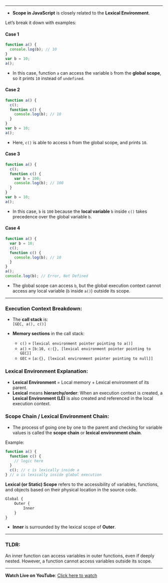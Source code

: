 
---
- **Scope in JavaScript** is closely related to the **Lexical Environment**.

Let’s break it down with examples:

#### **Case 1**

```javascript
function a() {
  console.log(b); // 10
}
var b = 10;
a();
```

- In this case, function `a` can access the variable `b` from the **global scope**, so it prints `10` instead of `undefined`.

#### **Case 2**

```javascript
function a() {
  c();
  function c() {
    console.log(b); // 10
  }
}
var b = 10;
a();
```

- Here, `c()` is able to access `b` from the global scope, and prints `10`.

#### **Case 3**

```javascript
function a() {
  c();
  function c() {
    var b = 100;
    console.log(b); // 100
  }
}
var b = 10;
a();
```

- In this case, `b` is `100` because the **local variable** `b` inside `c()` takes precedence over the global variable `b`.

#### **Case 4**

```javascript
function a() {
  var b = 10;
  c();
  function c() {
    console.log(b); // 10
  }
}
a();
console.log(b); // Error, Not Defined
```

- The global scope can access `b`, but the global execution context cannot access any local variable (`b` inside `a()`) outside its scope.

---

### **Execution Context Breakdown:**

- The **call stack** is:  
    `[GEC, a(), c()]`
    
- **Memory sections** in the call stack:
    
    - `c()` = `[lexical environment pointer pointing to a()]`
    - `a()` = `[b:10, c:{}, [lexical environment pointer pointing to GEC]]`
    - `GEC` = `[a:{}, [lexical environment pointer pointing to null]]`

### **Lexical Environment Explanation**:

- **Lexical Environment** = Local memory + Lexical environment of its parent.
- **Lexical** means **hierarchy/order**: When an execution context is created, a **Lexical Environment (LE)** is also created and referenced in the local execution context.

### **Scope Chain / Lexical Environment Chain**:

- The process of going one by one to the parent and checking for variable values is called the **scope chain** or **lexical environment chain**.

Example:

```javascript
function a() {
  function c() {
    // logic here
  }
  c(); // c is lexically inside a
} // a is lexically inside global execution
```

**Lexical (or Static) Scope** refers to the accessibility of variables, functions, and objects based on their physical location in the source code.

```javascript
Global {
    Outer {
        Inner
    }
}
```

- **Inner** is surrounded by the lexical scope of **Outer**.

---

### **TLDR**:

An inner function can access variables in outer functions, even if deeply nested. However, a function cannot access variables outside its scope.

---

**Watch Live on YouTube**: [Click here to watch](https://www.youtube.com/watch?v=uH-tVP8MUs8&ab_channel=AkshaySaini)